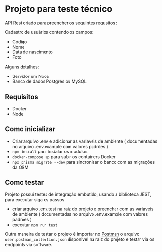 # Projeto para teste técnico

API Rest criado para preencher os seguintes requsitos : 


Cadastro de usuários contendo os campos:
- Código  
- Nome  
- Data de nascimento  
- Foto

Alguns detalhes:  
- Servidor em Node
- Banco de dados Postgres ou MySQL

## Requisitos 
- Docker
- Node

## Como inicializar
- Criar arquivo .env e adicionar as variaveis de ambiente ( documentadas no arquivo .env.example com valores padrões )
-  `npm install` para instalar os modulos
- `docker-compose up` para subir os containers Docker
- `npx prisma migrate --dev` para sincronizar o banco com as migrações da ORM

## Como testar
Projeto possui testes de integração embutido, usando a biblioteca JEST, para executar siga os passos
-  criar arquivo .env.test na raiz do projeto e preencher com as variaveis de ambiente ( documentadas no arquivo .env.example com valores padrões )
- executar `npm run test`

Outra maneira de testar o projeto é importar no [Postman](https://learning.postman.com/docs/getting-started/importing-and-exporting-data/#importing-data-into-postman) o arquivo  `user.postman_collection.json` disponivel na raiz do projeto e testar via os endpoints via software.